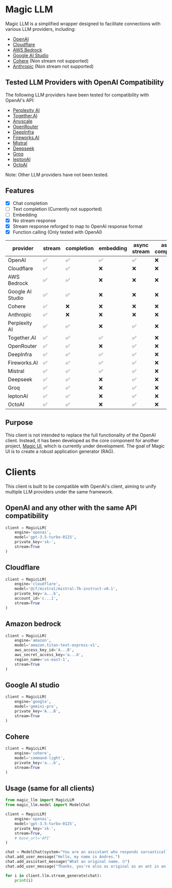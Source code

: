 # Magic LLM

Magic LLM is a simplified wrapper designed to facilitate connections with various LLM providers, including:

- [OpenAI](https://platform.openai.com/docs/api-reference)
- [Cloudflare](https://developers.cloudflare.com/workers-ai/models/text-generation/#responses)
- [AWS Bedrock](https://aws.amazon.com/bedrock/)
- [Google AI Studio](https://ai.google.dev/tutorials/rest_quickstart)
- [Cohere](https://docs.cohere.com/reference/chat) (Non stream not supported)
- [Anthropic](https://docs.anthropic.com/claude/reference/getting-started-with-the-api) (Non stream not supported)

## Tested LLM Providers with OpenAI Compatibility

The following LLM providers have been tested for compatibility with OpenAI's API:

- [Perplexity AI](https://docs.perplexity.ai/reference/post_chat_completions)
- [Together.AI](https://docs.together.ai/docs/openai-api-compatibility)
- [Anyscale](https://docs.endpoints.anyscale.com/examples/work-with-openai)
- [OpenRouter](https://openrouter.ai/docs#requests)
- [DeepInfra](https://deepinfra.com/docs/advanced/openai_api)
- [Fireworks.AI](https://readme.fireworks.ai/reference/createchatcompletion)
- [Mistral](https://docs.mistral.ai/api/#operation/createChatCompletion)
- [Deepseek](https://platform.deepseek.com/docs)
- [Groq](https://console.groq.com/docs/openai)
- [leptonAI](https://www.lepton.ai/docs/public_models/model_apis)
- [OctoAI](https://octo.ai/docs/text-gen-solution/rest-api)

Note: Other LLM providers have not been tested.

## Features

- [x] Chat completion
- [ ] Text completion (Currently not supported)
- [ ] Embedding
- [x] No stream response
- [x] Stream response reforged to map to OpenAI response format
- [x] Function calling (Only tested with OpenAI)

| provider         | stream | completion | embedding | async stream | async completion |
|------------------|--------|------------|-----------|--------------|------------------|
| OpenAI           | ✅      | ✅          | ✅         | ✅            | ❌                |
| Cloudflare       | ✅      | ✅          | ❌         | ❌            | ❌                |
| AWS Bedrock      | ✅      | ✅          | ❌         | ❌            | ❌                |
| Google AI Studio | ✅      | ✅          | ❌         | ❌            | ❌                |
| Cohere           | ✅      | ❌          | ❌         | ❌            | ❌                |
| Anthropic        | ✅      | ❌          | ❌         | ❌            | ❌                |
| Perplexity AI    | ✅      | ✅          | ❌         | ✅            | ❌                |
| Together.AI      | ✅      | ✅          | ✅         | ✅            | ❌                | 
| OpenRouter       | ✅      | ✅          | ❌         | ✅            | ❌                |
| DeepInfra        | ✅      | ✅          | ✅         | ✅            | ❌                |
| Fireworks.AI     | ✅      | ✅          | ✅         | ✅            | ❌                |
| Mistral          | ✅      | ✅          | ✅         | ✅            | ❌                |
| Deepseek         | ✅      | ✅          | ❌         | ✅            | ❌                |
| Groq             | ✅      | ✅          | ❌         | ✅            | ❌                |
| leptonAI         | ✅      | ✅          | ❌         | ✅            | ❌                |
| OctoAI           | ✅      | ✅          | ❌         | ✅            | ❌                |

## Purpose

This client is not intended to replace the full functionality of the OpenAI client. Instead, it has been developed as
the core component for another project, [Magic UI](https://magic-ui.arz.ai/), which is currently under development. The
goal of Magic UI is to create a robust application generator (RAG).

# Clients

This client is built to be compatible with OpenAI's client, aiming to unify multiple LLM providers under the same
framework.

## OpenAI and any other with the same API compatibility

```python
client = MagicLLM(
    engine='openai',
    model='gpt-3.5-turbo-0125',
    private_key='sk-',
    stream=True
)
```

## Cloudflare

```python
client = MagicLLM(
    engine='cloudflare',
    model='@cf/mistral/mistral-7b-instruct-v0.1',
    private_key='a...b',
    account_id='c...1',
    stream=True
)
```

## Amazon bedrock

```python
client = MagicLLM(
    engine='amazon',
    model='amazon.titan-text-express-v1',
    aws_access_key_id='A...B',
    aws_secret_access_key='a...b',
    region_name='us-east-1',
    stream=True
)
```

## Google AI studio

```python
client = MagicLLM(
    engine='google',
    model='gemini-pro',
    private_key='A...B',
    stream=True
)
```

## Cohere

```python
client = MagicLLM(
    engine='cohere',
    model='command-light',
    private_key='a...b',
    stream=True
)
```

## Usage (same for all clients)

```python
from magic_llm import MagicLLM
from magic_llm.model import ModelChat

client = MagicLLM(
    engine='openai',
    model='gpt-3.5-turbo-0125',
    private_key='sk-',
    stream=True,
    # base_url='API'
)

chat = ModelChat(system="You are an assistant who responds sarcastically.")
chat.add_user_message("Hello, my name is Andres.")
chat.add_assistant_message("What an original name. 🙄")
chat.add_user_message("Thanks, you're also as original as an ant in an anthill.")

for i in client.llm.stream_generate(chat):
    print(i)
```